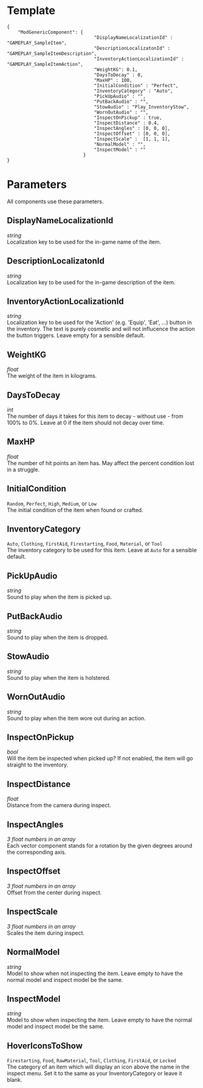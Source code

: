 # Template

```
{
    "ModGenericComponent": {
                                "DisplayNameLocalizationId" : "GAMEPLAY_SampleItem",
                                "DescriptionLocalizatonId" : "GAMEPLAY_SampleItemDescription",
                                "InventoryActionLocalizationId" : "GAMEPLAY_SampleItemAction",
                                "WeightKG": 0.1,
                                "DaysToDecay" : 0,
                                "MaxHP" : 100,
                                "InitialCondition" : "Perfect",
                                "InventoryCategory" : "Auto",
                                "PickUpAudio" : "",
                                "PutBackAudio" : "",
                                "StowAudio" : "Play_InventoryStow",
                                "WornOutAudio" : "",
                                "InspectOnPickup" : true,
                                "InspectDistance" : 0.4,
                                "InspectAngles" : [0, 0, 0],
                                "InspectOffset" : [0, 0, 0],
                                "InspectScale" :  [1, 1, 1],
                                "NormalModel" : "",
                                "InspectModel" : ""
                            }
}
```

# Parameters

All components use these parameters.

## DisplayNameLocalizationId
*string*<br/>
Localization key to be used for the in-game name of the item.

## DescriptionLocalizatonId
*string*<br/>
Localization key to be used for the in-game description of the item.

## InventoryActionLocalizationId
*string*<br/>
Localization key to be used for the 'Action' (e.g. 'Equip', 'Eat', ...) button in the inventory. The text is purely cosmetic and will not influcence the action the button triggers. Leave empty for a sensible default.

## WeightKG
*float*<br/>
The weight of the item in kilograms.

## DaysToDecay
*int*<br/>
The number of days it takes for this item to decay - without use - from 100% to 0%. Leave at 0 if the item should not decay over time.

## MaxHP
*float*<br/>
The number of hit points an item has. May affect the percent condition lost in a struggle.

## InitialCondition
`Random`, `Perfect`, `High`, `Medium`, or `Low`<br/>
The initial condition of the item when found or crafted.

## InventoryCategory
`Auto`, `Clothing`, `FirstAid`, `Firestarting`, `Food`, `Material`, or `Tool`<br/>
The inventory category to be used for this item. Leave at `Auto` for a sensible default.

## PickUpAudio
*string*<br/>
Sound to play when the item is picked up.

## PutBackAudio
*string*<br/>
Sound to play when the item is dropped.

## StowAudio
*string*<br/>
Sound to play when the item is holstered.

## WornOutAudio
*string*<br/>
Sound to play when the item wore out during an action.

## InspectOnPickup
*bool*<br/>
Will the item be inspected when picked up? If not enabled, the item will go straight to the inventory.

## InspectDistance
*float*<br/>
Distance from the camera during inspect.

## InspectAngles
*3 float numbers in an array*<br/>
Each vector component stands for a rotation by the given degrees around the corresponding axis.

## InspectOffset
*3 float numbers in an array*<br/>
Offset from the center during inspect.

## InspectScale
*3 float numbers in an array*<br/>
Scales the item during inspect.

## NormalModel
*string*<br/>
Model to show when not inspecting the item. Leave empty to have the normal model and inspect model be the same.

## InspectModel
*string*<br/>
Model to show when inspecting the item. Leave empty to have the normal model and inspect model be the same.

## HoverIconsToShow
`Firestarting`, `Food`, `RawMaterial`, `Tool`, `Clothing`, `FirstAid`, or `Locked`<br/>
The category of an item which will display an icon above the name in the inspect menu. Set it to the same as your InventoryCategory or leave it blank.